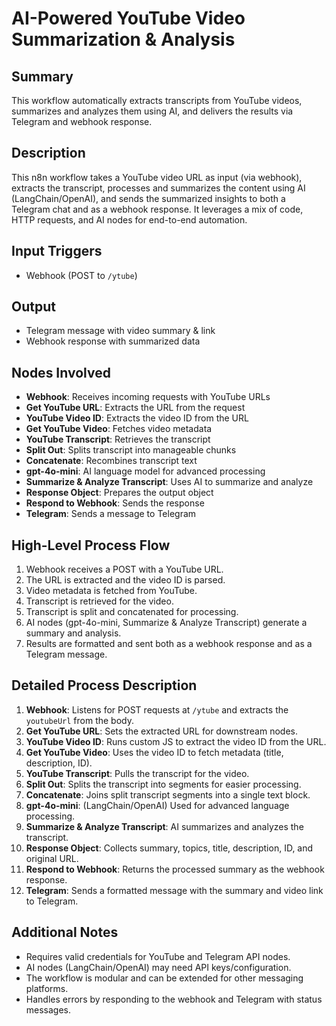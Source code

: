 # AI-Powered YouTube Video Summarization & Analysis

## Summary
This workflow automatically extracts transcripts from YouTube videos, summarizes and analyzes them using AI, and delivers the results via Telegram and webhook response.

## Description
This n8n workflow takes a YouTube video URL as input (via webhook), extracts the transcript, processes and summarizes the content using AI (LangChain/OpenAI), and sends the summarized insights to both a Telegram chat and as a webhook response. It leverages a mix of code, HTTP requests, and AI nodes for end-to-end automation.

## Input Triggers
- Webhook (POST to `/ytube`)

## Output
- Telegram message with video summary & link
- Webhook response with summarized data

## Nodes Involved
- **Webhook**: Receives incoming requests with YouTube URLs
- **Get YouTube URL**: Extracts the URL from the request
- **YouTube Video ID**: Extracts the video ID from the URL
- **Get YouTube Video**: Fetches video metadata
- **YouTube Transcript**: Retrieves the transcript
- **Split Out**: Splits transcript into manageable chunks
- **Concatenate**: Recombines transcript text
- **gpt-4o-mini**: AI language model for advanced processing
- **Summarize & Analyze Transcript**: Uses AI to summarize and analyze
- **Response Object**: Prepares the output object
- **Respond to Webhook**: Sends the response
- **Telegram**: Sends a message to Telegram

## High-Level Process Flow
1. Webhook receives a POST with a YouTube URL.
2. The URL is extracted and the video ID is parsed.
3. Video metadata is fetched from YouTube.
4. Transcript is retrieved for the video.
5. Transcript is split and concatenated for processing.
6. AI nodes (gpt-4o-mini, Summarize & Analyze Transcript) generate a summary and analysis.
7. Results are formatted and sent both as a webhook response and as a Telegram message.

## Detailed Process Description
1. **Webhook**: Listens for POST requests at `/ytube` and extracts the `youtubeUrl` from the body.
2. **Get YouTube URL**: Sets the extracted URL for downstream nodes.
3. **YouTube Video ID**: Runs custom JS to extract the video ID from the URL.
4. **Get YouTube Video**: Uses the video ID to fetch metadata (title, description, ID).
5. **YouTube Transcript**: Pulls the transcript for the video.
6. **Split Out**: Splits the transcript into segments for easier processing.
7. **Concatenate**: Joins split transcript segments into a single text block.
8. **gpt-4o-mini**: (LangChain/OpenAI) Used for advanced language processing.
9. **Summarize & Analyze Transcript**: AI summarizes and analyzes the transcript.
10. **Response Object**: Collects summary, topics, title, description, ID, and original URL.
11. **Respond to Webhook**: Returns the processed summary as the webhook response.
12. **Telegram**: Sends a formatted message with the summary and video link to Telegram.

## Additional Notes
- Requires valid credentials for YouTube and Telegram API nodes.
- AI nodes (LangChain/OpenAI) may need API keys/configuration.
- The workflow is modular and can be extended for other messaging platforms.
- Handles errors by responding to the webhook and Telegram with status messages.
